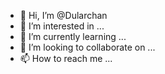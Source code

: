 - 👋 Hi, I’m @Dularchan
- 👀 I’m interested in ...
- 🌱 I’m currently learning ...
- 💞️ I’m looking to collaborate on ...
- 📫 How to reach me ...

<!---
Dularchan/Dularchan is a ✨ special ✨ repository because its `README.md` (this file) appears on your GitHub profile.
You can click the Preview link to take a look at your changes.
--->
